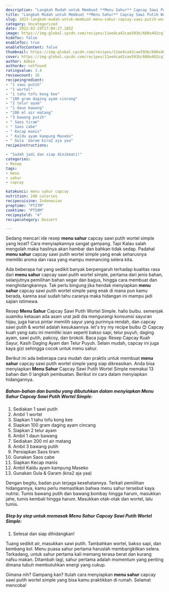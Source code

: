 ```yaml
---
description: "Langkah Mudah untuk Membuat **Menu Sahur** Capcay Sawi Putih Wortel SimpleAnti Ribet"
title: "Langkah Mudah untuk Membuat **Menu Sahur** Capcay Sawi Putih Wortel SimpleAnti Ribet"
slug: 1023-langkah-mudah-untuk-membuat-menu-sahur-capcay-sawi-putih-wortel-simpleanti-ribet
category: Uncategorized
date: 2022-03-29T17:04:27.185Z
image: https://img-global.cpcdn.com/recipes/11ee4ca42cae593b/680x482cq70/menu-sahur-capcay-sawi-putih-wortel-simple-foto-resep-utama.jpg
hideToc: false
enableToc: true
enableTocContent: false
thumbnail: https://img-global.cpcdn.com/recipes/11ee4ca42cae593b/680x482cq70/menu-sahur-capcay-sawi-putih-wortel-simple-foto-resep-utama.jpg
cover: https://img-global.cpcdn.com/recipes/11ee4ca42cae593b/680x482cq70/menu-sahur-capcay-sawi-putih-wortel-simple-foto-resep-utama.jpg
author: Admin
authorAv: notfound
ratingvalue: 3.4
reviewcount: 16
recipeingredient:
- "1 sawi putih"
- "1 wortel"
- "1 tahu tofu kong kee"
- "100 gram daging ayam cincang"
- "2 telur ayam"
- "1 daun bawang"
- "200 ml air matang"
- "3 bawang putih"
- " Saos tiram"
- " Saos cabe"
- " Kecap manis"
- " Kaldu ayam kampung Maseko"
- " Gula  Garam kira2 aja yaa"
recipeinstructions:

- "Sudah jadi dan siap dinikmati!"
categories:
- Resep
tags:
- menu
- sahur
- capcay

katakunci: menu sahur capcay 
nutrition: 240 calories
recipecuisine: Indonesian
preptime: "PT27M"
cooktime: "PT58M"
recipeyield: "4"
recipecategory: Dessert

---
```



Sedang mencari ide resep **menu sahur** capcay sawi putih wortel simple yang lezat? Cara menyiapkannya sangat gampang. Tapi Kalau salah mengolah maka hasilnya akan hambar dan bahkan tidak sedap. Padahal **menu sahur** capcay sawi putih wortel simple yang enak seharusnya memiliki aroma dan rasa yang mampu memancing selera kita.


Ada beberapa hal yang sedikit banyak berpengaruh terhadap kualitas rasa dari **menu sahur** capcay sawi putih wortel simple, pertama dari jenis bahan, selanjutnya pemilihan bahan segar dan bagus, hingga cara membuat dan menghidangkannya. Tak perlu bingung jika hendak menyiapkan **menu sahur** capcay sawi putih wortel simple yang enak di mana pun kamu berada, karena asal sudah tahu caranya maka hidangan ini mampu jadi sajian istimewa.

Resep **Menu Sahur** Capcay Sawi Putih Wortel Simple. hallo buibu. semenjak suamiku ketauan ada asam urat jadi dia mengurangi konsumsi sayuran hijau, juga harus pintar memilih sayur yang purinnya rendah, dan capcay sawi putih &amp; wortel adalah kesukaannya. let&#39;s try my recipe buibu 😊 Capcay kuah yang satu ini memiliki isian seperti bakso sapi, telur puyuh, daging ayam, sawi putih, pakcoy, dan brokoli. Baca juga: Resep Capcay Kuah Sayur, Kasih Daging Ayam dan Telur Puyuh. Selain mudah, capcay ini juga kaya gizi sehingga cocok untuk menu sahur.


Berikut ini ada beberapa cara mudah dan praktis untuk membuat **menu sahur** capcay sawi putih wortel simple yang siap dikreasikan. Anda bisa menyiapkan **Menu Sahur** Capcay Sawi Putih Wortel Simple memakai 13 bahan dan 0 langkah pembuatan. Berikut ini cara dalam menyiapkan hidangannya.

<!--inarticleads1-->

##### Bahan-bahan dan bumbu yang dibutuhkan dalam menyiapkan **Menu Sahur** Capcay Sawi Putih Wortel Simple:

1. Sediakan 1 sawi putih
1. Ambil 1 wortel
1. Siapkan 1 tahu tofu kong kee
1. Siapkan 100 gram daging ayam cincang
1. Siapkan 2 telur ayam
1. Ambil 1 daun bawang
1. Sediakan 200 ml air matang
1. Ambil 3 bawang putih
1. Persiapkan  Saos tiram
1. Gunakan  Saos cabe
1. Siapkan  Kecap manis
1. Ambil  Kaldu ayam kampung Maseko
1. Gunakan  Gula &amp; Garam (kira2 aja yaa)


Dengan begitu, badan pun terjaga kesehatannya. Terkait pemilihan hidangannya, kamu perlu memastikan bahwa menu sahur tersebut kaya nutrisi. Tumis bawang putih dan bawang bombay hingga harum, masukkan jahe, tumis kembali hingga harum. Masukkan otak-otak dan wortel, lalu tumis. 

<!--inarticleads2-->

##### Step by step untuk memasak **Menu Sahur** Capcay Sawi Putih Wortel Simple:


1. Selesai dan siap dihidangkan!

Tuang sedikit air, masukkan sawi putih. Tambahkan wortel, bakso sapi, dan kembang kol. Menu puasa sahur pertama haruslah membangkitkan selera. Terkadang, untuk sahur pertama kali memang terasa berat dan kurang nafsu makan. Ditambah lagi, sahur pertama adalah momentum yang penting dimana tubuh membutuhkan energi yang cukup. 

Gimana nih? Gampang kan? Itulah cara menyiapkan **menu sahur** capcay sawi putih wortel simple yang bisa kamu praktikkan di rumah. Selamat mencoba!
